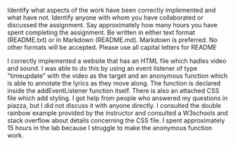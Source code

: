 Identify what aspects of the work have been correctly implemented and what have not.
Identify anyone with whom you have collaborated or discussed the assignment.
Say approximately how many hours you have spent completing the assignment.
Be written in either text format (README.txt) or in Markdown (README.md). Markdown is preferred. No other formats will be accepted. Please use all capital letters for README

I correctly implemented a website that has an HTML file which hadles video and sound. I was able to do this by using an event listener of type "timeupdate" with the video as the target and an anonymous function which is able to annotate the lyrics as they move along. The function is declared inside the addEventListener function itself. There is also an attached CSS file which add styling. I got help from people who answered my questions in piazza, but I did not discuss it with anyone directly. I consulted the double rainbow example provided by the instructor and consulted a W3schools and stack overflow about details concerning the CSS file. I spent approximately 15 hours in the lab because I struggle to make the anonymous function work. 